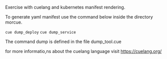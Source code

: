 Exercise with cuelang and kubernetes manifest rendering.

To generate yaml manifest use the command below inside the directory morcue.

``` cue dump_deploy ```
``` cue dump_service ```

The command dump is defined in the file dump_tool.cue

for more informatio,ns about the cuelang language visit https://cuelang.org/